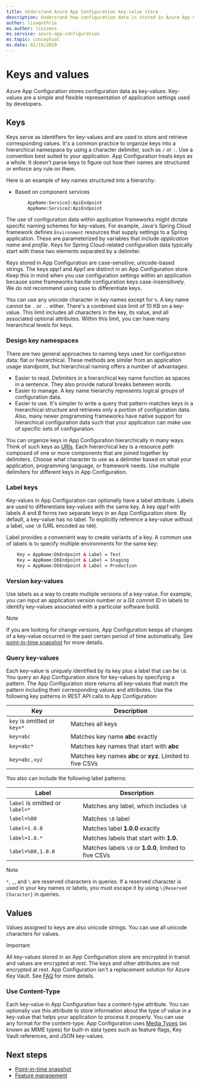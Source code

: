 ```yaml
---
title: Understand Azure App Configuration key-value store
description: Understand how configuration data is stored in Azure App Configuration.
author: lisaguthrie
ms.author: lcozzens
ms.service: azure-app-configuration
ms.topic: conceptual
ms.date: 02/19/2020
---
```


# Keys and values

Azure App Configuration stores configuration data as key-values. Key-values are a simple and flexible representation of application settings used by developers.

## Keys

Keys serve as identifiers for key-values and are used to store and retrieve corresponding values. It's a common practice to organize keys into a hierarchical namespace by using a character delimiter, such as `/` or `:`. Use a convention best suited to your application. App Configuration treats keys as a whole. It doesn't parse keys to figure out how their names are structured or enforce any rule on them.

Here is an example of key names structured into a hierarchy:

* Based on component services

```aspx
        AppName:Service1:ApiEndpoint
        AppName:Service2:ApiEndpoint
```

The use of configuration data within application frameworks might dictate specific naming schemes for key-values. For example, Java's Spring Cloud framework defines `Environment` resources that supply settings to a Spring application.  These are parameterized by variables that include *application name* and *profile*. Keys for Spring Cloud-related configuration data typically start with these two elements separated by a delimiter.

Keys stored in App Configuration are case-sensitive, unicode-based strings. The keys *app1* and *App1* are distinct in an App Configuration store. Keep this in mind when you use configuration settings within an application because some frameworks handle configuration keys case-insensitively. We do not recommend using case to differentiate keys.

You can use any unicode character in key names except for `%`. A key name cannot be `.` or `..` either. There's a combined size limit of 10 KB on a key-value. This limit includes all characters in the key, its value, and all associated optional attributes. Within this limit, you can have many hierarchical levels for keys.

### Design key namespaces

There are two general approaches to naming keys used for configuration data: flat or hierarchical. These methods are similar from an application usage standpoint, but hierarchical naming offers a number of advantages:

* Easier to read. Delimiters in a hierarchical key name function as spaces in a sentence. They also provide natural breaks between words.
* Easier to manage. A key name hierarchy represents logical groups of configuration data.
* Easier to use. It's simpler to write a query that pattern-matches keys in a hierarchical structure and retrieves only a portion of configuration data. Also, many newer programming frameworks have native support for hierarchical configuration data such that your application can make use of specific sets of configuration.

You can organize keys in App Configuration hierarchically in many ways. Think of such keys as [URIs](https://en.wikipedia.org/wiki/Uniform_Resource_Identifier). Each hierarchical key is a resource *path* composed of one or more components that are joined together by delimiters. Choose what character to use as a delimiter based on what your application, programming language, or framework needs. Use multiple delimiters for different keys in App Configuration.

### Label keys

Key-values in App Configuration can optionally have a label attribute. Labels are used to differentiate key-values with the same key. A key *app1* with labels *A* and *B* forms two separate keys in an App Configuration store. By default, a key-value has no label. To explicitly reference a key-value without a label, use `\0` (URL encoded as `%00`).

Label provides a convenient way to create variants of a key. A common use of labels is to specify multiple environments for the same key:

```aspx
    Key = AppName:DbEndpoint & Label = Test
    Key = AppName:DbEndpoint & Label = Staging
    Key = AppName:DbEndpoint & Label = Production
```

### Version key-values

Use labels as a way to create multiple versions of a key-value. For example, you can input an application version number or a Git commit ID in labels to identify key-values associated with a particular software build.

> [!NOTE]
> If you are looking for change versions, App Configuration keeps all changes of a key-value occurred in the past certain period of time automatically. See [point-in-time snapshot](./concept-point-time-snapshot.md) for more details.

### Query key-values

Each key-value is uniquely identified by its key plus a label that can be `\0`. You query an App Configuration store for key-values by specifying a pattern. The App Configuration store returns all key-values that match the pattern including their corresponding values and attributes. Use the following key patterns in REST API calls to App Configuration:

| Key | Description |
|---|---|
| `key` is omitted or `key=*` | Matches all keys |
| `key=abc` | Matches key name **abc** exactly |
| `key=abc*` | Matches key names that start with **abc** |
| `key=abc,xyz` | Matches key names **abc** or **xyz**. Limited to five CSVs |

You also can include the following label patterns:

| Label | Description |
|---|---|
| `label` is omitted or `label=*` | Matches any label, which includes `\0` |
| `label=%00` | Matches `\0` label |
| `label=1.0.0` | Matches label **1.0.0** exactly |
| `label=1.0.*` | Matches labels that start with **1.0.** |
| `label=%00,1.0.0` | Matches labels `\0` or **1.0.0**, limited to five CSVs |

> [!NOTE]
> `*`, `,`, and `\` are reserved characters in queries. If a reserved character is used in your key names or labels, you must escape it by using `\{Reserved Character}` in queries.

## Values

Values assigned to keys are also unicode strings. You can use all unicode characters for values.

> [!IMPORTANT]
> All key-values stored in an App Configuration store are encrypted in transit and values are encrypted at rest. The keys and other attributes are not encrypted at rest. App Configuration isn't a replacement solution for Azure Key Vault. See [FAQ](./faq.md) for more details.

### Use Content-Type
Each key-value in App Configuration has a content-type attribute. You can optionally use this attribute to store information about the type of value in a key-value that helps your application to process it properly. You can use any format for the content-type. App Configuration uses [Media Types]( https://www.iana.org/assignments/media-types/media-types.xhtml) (as known as MIME types) for built-in data types such as feature flags, Key Vault references, and JSON key-values.

## Next steps

* [Point-in-time snapshot](./concept-point-time-snapshot.md)  
* [Feature management](./concept-feature-management.md)  
